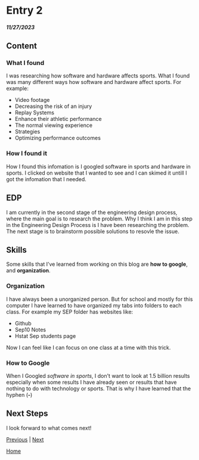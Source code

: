 # Entry 2
##### 11/27/2023

## Content
### What I found
I was researching how software and hardware affects sports. What I found was many different ways how software and hardware affect sports. For example:

* Video footage
* Decreasing the risk of an injury
* Replay Systems
* Enhance their athletic performance
* The normal viewing experience
* Strategies
* Optimizing performance outcomes

### How I found it 
How I found this infomation is I googled software in sports and hardware in sports. I clicked on website that I wanted to see and I can skimed it untill I got the infomation that I needed. 

## EDP
I am currently in the second stage of the engineering design process, where the main goal is to research the problem. Why I think I am in this step in the Engineering Design Process is I have been researching the problem. The next stage is to brainstorm possible solutions to resovle the issue.

## Skills 
Some skills that I’ve learned from working on this blog are **how to google**, and **organization**.

### Organization
I have always been a unorganized person. But for school and mostly for this computer I have learned to have organized my tabs into folders to each class. For example my SEP folder has websites like:

* Github
* Sep10 Notes
* Hstat Sep students page

Now I can feel like I can focus on one class at a time with this trick.

### How to Google
When I Googled _software in sports_, I don't want to look at 1.5 billion results especially when some results I have already seen or results that have nothing to do with technology or sports. That is why I have learned that the hyphen (**-**) 

## Next Steps
I look forward to what comes next!

[Previous](entry01.md) | [Next](entry03.md)

[Home](../README.md)
